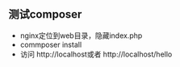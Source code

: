 ## 测试composer
- nginx定位到web目录，隐藏index.php
- commposer install 
- 访问 http://localhost或者 http://localhost/hello
